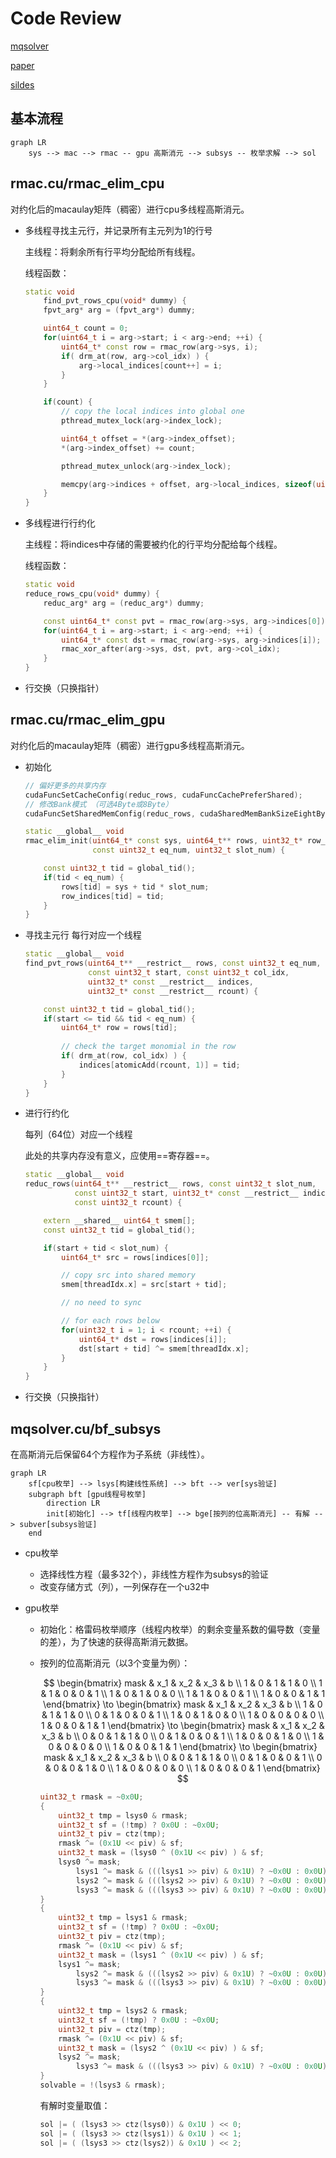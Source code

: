 # Code Review

[mqsolver](https://github.com/kcning/mqsolver)

[paper](./MScThesis_2017_MQGPU.pdf)

[sildes](./MScThesis_2017_MQGPU_CR_marp_mmd.html)

## 基本流程

```mermaid
graph LR
    sys --> mac --> rmac -- gpu 高斯消元 --> subsys -- 枚举求解 --> sol
```

## rmac.cu/rmac_elim_cpu

对约化后的macaulay矩阵（稠密）进行cpu多线程高斯消元。

- 多线程寻找主元行，并记录所有主元列为1的行号

  主线程：将剩余所有行平均分配给所有线程。

  线程函数：

  ```c++
  static void
      find_pvt_rows_cpu(void* dummy) {
      fpvt_arg* arg = (fpvt_arg*) dummy;

      uint64_t count = 0;
      for(uint64_t i = arg->start; i < arg->end; ++i) {
          uint64_t* const row = rmac_row(arg->sys, i);
          if( drm_at(row, arg->col_idx) ) {
              arg->local_indices[count++] = i;
          }
      }

      if(count) {
          // copy the local indices into global one
          pthread_mutex_lock(arg->index_lock);

          uint64_t offset = *(arg->index_offset);
          *(arg->index_offset) += count;

          pthread_mutex_unlock(arg->index_lock);

          memcpy(arg->indices + offset, arg->local_indices, sizeof(uint32_t) * count);
      }
  }
  ```

- 多线程进行行约化

  主线程：将indices中存储的需要被约化的行平均分配给每个线程。

  线程函数：

  ```c++
  static void
  reduce_rows_cpu(void* dummy) {
      reduc_arg* arg = (reduc_arg*) dummy;
  
      const uint64_t* const pvt = rmac_row(arg->sys, arg->indices[0]);
      for(uint64_t i = arg->start; i < arg->end; ++i) {
          uint64_t* const dst = rmac_row(arg->sys, arg->indices[i]);
          rmac_xor_after(arg->sys, dst, pvt, arg->col_idx);
      }
  }
  ```

- 行交换（只换指针）

## rmac.cu/rmac_elim_gpu

对约化后的macaulay矩阵（稠密）进行gpu多线程高斯消元。

- 初始化

  ```c++
  // 偏好更多的共享内存
  cudaFuncSetCacheConfig(reduc_rows, cudaFuncCachePreferShared);
  // 修改Bank模式 （可选4Byte或8Byte）
  cudaFuncSetSharedMemConfig(reduc_rows, cudaSharedMemBankSizeEightByte);
  ```

  ```c++
  static __global__ void
  rmac_elim_init(uint64_t* const sys, uint64_t** rows, uint32_t* row_indices,
                 const uint32_t eq_num, uint32_t slot_num) {
  
      const uint32_t tid = global_tid();
      if(tid < eq_num) {
          rows[tid] = sys + tid * slot_num;
          row_indices[tid] = tid;
      }
  }
  ```

- 寻找主元行
  每行对应一个线程

  ```c++
  static __global__ void
  find_pvt_rows(uint64_t** __restrict__ rows, const uint32_t eq_num,
                const uint32_t start, const uint32_t col_idx,
                uint32_t* const __restrict__ indices,
                uint32_t* const __restrict__ rcount) {
  
      const uint32_t tid = global_tid();
      if(start <= tid && tid < eq_num) {
          uint64_t* row = rows[tid];
              
          // check the target monomial in the row
          if( drm_at(row, col_idx) ) {
              indices[atomicAdd(rcount, 1)] = tid;
          }
      }
  }
  ```

- 进行行约化

  每列（64位）对应一个线程

  此处的共享内存没有意义，应使用==寄存器==。

  ```c++
  static __global__ void
  reduc_rows(uint64_t** __restrict__ rows, const uint32_t slot_num,
             const uint32_t start, uint32_t* const __restrict__ indices,
             const uint32_t rcount) {
  
      extern __shared__ uint64_t smem[];
      const uint32_t tid = global_tid();
  
      if(start + tid < slot_num) {
          uint64_t* src = rows[indices[0]];
  
          // copy src into shared memory
          smem[threadIdx.x] = src[start + tid];
  
          // no need to sync
  
          // for each rows below
          for(uint32_t i = 1; i < rcount; ++i) {
              uint64_t* dst = rows[indices[i]];
              dst[start + tid] ^= smem[threadIdx.x];
          }
      }
  }
  ```

- 行交换（只换指针）

## mqsolver.cu/bf_subsys

在高斯消元后保留64个方程作为子系统（非线性）。

```mermaid
graph LR
    sf[cpu枚举] --> lsys[构建线性系统] --> bft --> ver[sys验证]
    subgraph bft [gpu线程号枚举]
        direction LR
        init[初始化] --> tf[线程内枚举] --> bge[按列的位高斯消元] -- 有解 --> subver[subsys验证]
    end
```

- cpu枚举

  - 选择线性方程（最多32个），非线性方程作为subsys的验证
  - 改变存储方式（列），一列保存在一个u32中

- gpu枚举

  - 初始化：格雷码枚举顺序（线程内枚举）的剩余变量系数的偏导数（变量的差），为了快速的获得高斯消元数据。

  - 按列的位高斯消元（以3个变量为例）：

    $$
    \begin{bmatrix}
    mask & x_1 & x_2 & x_3 & b \\
    1 & 0 & 1 & 1 & 0 \\
    1 & 1 & 0 & 0 & 1 \\
    1 & 0 & 1 & 0 & 0 \\
    1 & 1 & 0 & 0 & 1 \\
    1 & 0 & 0 & 1 & 1
    \end{bmatrix}
    \to
    \begin{bmatrix}
    mask & x_1 & x_2 & x_3 & b \\
    1 & 0 & 1 & 1 & 0 \\
    0 & 1 & 0 & 0 & 1 \\
    1 & 0 & 1 & 0 & 0 \\
    1 & 0 & 0 & 0 & 0 \\
    1 & 0 & 0 & 1 & 1
    \end{bmatrix}
    \to
    \begin{bmatrix}
    mask & x_1 & x_2 & x_3 & b \\
    0 & 0 & 1 & 1 & 0 \\
    0 & 1 & 0 & 0 & 1 \\
    1 & 0 & 0 & 1 & 0 \\
    1 & 0 & 0 & 0 & 0 \\
    1 & 0 & 0 & 1 & 1
    \end{bmatrix}
    \to
    \begin{bmatrix}
    mask & x_1 & x_2 & x_3 & b \\
    0 & 0 & 1 & 1 & 0 \\
    0 & 1 & 0 & 0 & 1 \\
    0 & 0 & 0 & 1 & 0 \\
    1 & 0 & 0 & 0 & 0 \\
    1 & 0 & 0 & 0 & 1
    \end{bmatrix}
    $$

    ```c++
    uint32_t rmask = ~0x0U;
    {
        uint32_t tmp = lsys0 & rmask;
        uint32_t sf = (!tmp) ? 0x0U : ~0x0U;
        uint32_t piv = ctz(tmp);
        rmask ^= (0x1U << piv) & sf;
        uint32_t mask = (lsys0 ^ (0x1U << piv) ) & sf;
        lsys0 ^= mask;
            lsys1 ^= mask & (((lsys1 >> piv) & 0x1U) ? ~0x0U : 0x0U);
            lsys2 ^= mask & (((lsys2 >> piv) & 0x1U) ? ~0x0U : 0x0U);
            lsys3 ^= mask & (((lsys3 >> piv) & 0x1U) ? ~0x0U : 0x0U);
    }
    {
        uint32_t tmp = lsys1 & rmask;
        uint32_t sf = (!tmp) ? 0x0U : ~0x0U;
        uint32_t piv = ctz(tmp);
        rmask ^= (0x1U << piv) & sf;
        uint32_t mask = (lsys1 ^ (0x1U << piv) ) & sf;
        lsys1 ^= mask;
            lsys2 ^= mask & (((lsys2 >> piv) & 0x1U) ? ~0x0U : 0x0U);
            lsys3 ^= mask & (((lsys3 >> piv) & 0x1U) ? ~0x0U : 0x0U);
    }
    {
        uint32_t tmp = lsys2 & rmask;
        uint32_t sf = (!tmp) ? 0x0U : ~0x0U;
        uint32_t piv = ctz(tmp);
        rmask ^= (0x1U << piv) & sf;
        uint32_t mask = (lsys2 ^ (0x1U << piv) ) & sf;
        lsys2 ^= mask;
            lsys3 ^= mask & (((lsys3 >> piv) & 0x1U) ? ~0x0U : 0x0U);
    }
    solvable = !(lsys3 & rmask);
    ```

    有解时变量取值：

    ```c++
    sol |= ( (lsys3 >> ctz(lsys0)) & 0x1U ) << 0;
    sol |= ( (lsys3 >> ctz(lsys1)) & 0x1U ) << 1;
    sol |= ( (lsys3 >> ctz(lsys2)) & 0x1U ) << 2;
    ```
